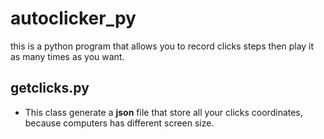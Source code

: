 # autoclicker_py

this is a python program that allows you to record clicks steps then play it as many times as you want.

## getclicks.py
 + This class generate a **json** file that store all your clicks coordinates, because computers has different screen size.
